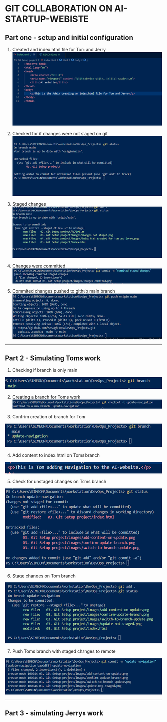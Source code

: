 # **GIT COLLABORATION ON AI-STARTUP-WEBISTE**

## Part one - setup and initial configuration

1. Created and index.html file for Tom and Jerry
![index file](./images/index%20html%20created%20for%20tom%20and%20jerry.png)



2. Checked for if changes were not staged on git
![unstaged](./images/changes%20not%20staged.png)

3. Staged changes
![staged](./images/stages%20changes.png)



4. Changes were committed
![commited](./images/commited%20changes.png)



5. Commited changes pushed to github main branch
![main](./images/changes%20pushed%20to%20origin%20main.png)

---

## Part 2 - Simulating Toms work

1. Checking if branch is only main

![branch check](./images/checking%20first%20branch.png)

2. Creating a branch for Toms work
![create](./images/switch-to-branch-update.png)

3. Confrim creation of branch for Tom

![confirm](./images/confirm-update-branch.png)

4. Add content to index.html on Toms branch

![add](./images/add-content-on-update.png)

5. Check for unstaged changes on Toms branch

![check](./images/update-not-staged.png)

6. Stage changes on Tom branch

![stage](./images/staged-update.png)

7. Push Toms branch with staged changes to remote

![push](./images/update-pushed.png)


---

## Part 3 - simulating Jerrys work



